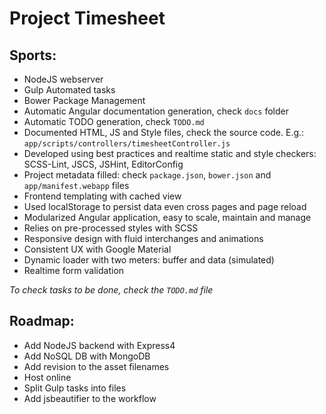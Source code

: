 # Project Timesheet

## Sports:

- NodeJS webserver
- Gulp Automated tasks
- Bower Package Management
- Automatic Angular documentation generation, check `docs` folder
- Automatic TODO generation, check `TODO.md`
- Documented HTML, JS and Style files, check the source code. E.g.: `app/scripts/controllers/timesheetController.js`
- Developed using best practices and realtime static and style checkers: SCSS-Lint, JSCS, JSHint, EditorConfig
- Project metadata filled: check `package.json`, `bower.json` and `app/manifest.webapp` files
- Frontend templating with cached view
- Used localStorage to persist data even cross pages and page reload
- Modularized Angular application, easy to scale, maintain and manage
- Relies on pre-processed styles with SCSS
- Responsive design with fluid interchanges and animations
- Consistent UX with Google Material
- Dynamic loader with two meters: buffer and data (simulated)
- Realtime form validation

_To check tasks to be done, check the `TODO.md` file_

## Roadmap:

- Add NodeJS backend with Express4
- Add NoSQL DB with MongoDB
- Add revision to the asset filenames
- Host online
- Split Gulp tasks into files
- Add jsbeautifier to the workflow
